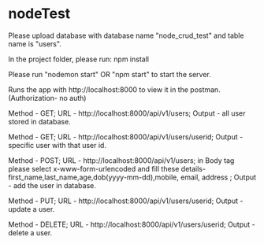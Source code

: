 # nodeTest
Please upload database with database name "node_crud_test" and table name is "users".

In the project folder, please run: npm install

Please run "nodemon start" OR "npm start" to start the server.

Runs the app with http://localhost:8000 to view it in the postman.(Authorization- no auth)

Method - GET; URL - http://localhost:8000/api/v1/users; Output - all user stored in database.

Method - GET; URL - http://localhost:8000/api/v1/users/userid; Output - specific user with that user id.
  
Method - POST; URL - http://localhost:8000/api/v1/users; in Body tag please select x-www-form-urlencoded and fill these details-first_name,last_name,age,dob(yyyy-mm-dd),mobile, email, address ; Output - add the user in database.

Method - PUT; URL - http://localhost:8000/api/v1/users/userid; Output - update a user.
  
Method - DELETE; URL - http://localhost:8000/api/v1/users/userid; Output - delete a user.
